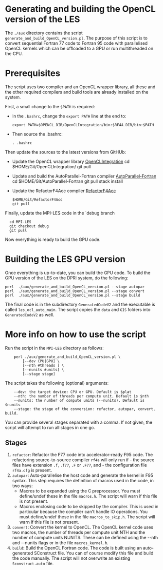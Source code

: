 # Generating and building the OpenCL version of the LES

The `./aux` directory contains the script `generate_and_build_OpenCL_version.pl`.
The purpose of this script is to convert sequential Fortran 77 code to Fortran 95 code with parallelised OpenCL kernels which can be offloaded to a GPU or run multithreaded on the CPU.

# Prerequisites

The script uses two compiler and an OpenCL wrapper library, all these and the other required compilers and build tools are already installed on the system.

First, a small change to the `$PATH` is required:

* In the `.bashrc`, change the `export PATH` line at the end to:

      export PATH=$OPENCL_DIR/OpenCLIntegration/bin:$RF4A_DIR/bin:$PATH

* Then source the .bashrc:

      . .bashrc

Then update the sources to the latest versions from GitHUb:

- Update the OpenCL wrapper library [OpenCLIntegration](https://github.com/wimvanderbauwhede/OpenCLIntegration)
      cd $HOME/Git/OpenCLIntegration/
      git pull
- Update and build the AutoParallel-Fortran compiler [AutoParallel-Fortran](https://github.com/wimvanderbauwhede/AutoParallel-Fortran)
      cd $HOME/Git/AutoParallel-Fortran
      git pull
      stack install
- Update the RefactorF4Acc compiler [RefactorF4Acc](https://github.com/wimvanderbauwhede/RefactorF4Acc)

      $HOME/Git/RefactorF4Acc
      git pull

Finally, update the MPI-LES code in the `debug branch

      cd MPI-LES
      git checkout debug
      git pull

Now everything is ready to build the GPU code.

# Building the LES GPU version

Once everything is up-to-date, you can build the GPU code. To build the GPU version of the LES on the DPRI system, do the following:

    perl  ./aux/generate_and_build_OpenCL_version.pl --stage autopar
    perl  ./aux/generate_and_build_OpenCL_version.pl --stage convert
    perl  ./aux/generate_and_build_OpenCL_version.pl --stage build

The final code is in the subdirectory `GeneratedCodeV2` and the executable is called `les_ocl_auto_main`. The script copies the `data` and `GIS` folders into `GeneratedCodeV2` as well.

# More info on how to use the script

Run the script in the `MPI-LES` directory as follows:

        perl ./aux/generate_and_build_OpenCL_version.pl \
            [--dev CPU|GPU] \
            [--nth #threads ] \
            [--nunits #units] \
            [--stage stage]    

The script takes the following (optional) arguments:

        --dev: the target device: CPU or GPU. Default is $plat
        --nth: the number of threads per compute unit. Default is $nth  
        --nunits: the number of compute units (--nunits). Default is $nunits
        --stage: the stage of the conversion: refactor, autopar, convert, build.

You can provide several stages separated with a comma. If not given, the script will attempt to run all stages in one go.

## Stages

1. `refactor`: Refactor the F77 code into accelerator-ready F95 code.  The refactoring source-to-source compiler `rf4a` will only run if
        - the source files have extension `.f`, `.f77`, `.F` or `.F77`, and
        - the configuration file `rf4a.cfg` is present.
2. `autopar`: Auto-parallelise the host code and generate the kernel in F95 syntax. This step requires the definition of macros used in the code, in two ways:
      - Macros to be expanded using the C preprocessor. You must define/undef these in the file `macros.h`. The script will warn if this file is not present.
      - Macros enclosing code to be skipped by the compiler. This is used  in particular because the compiler can't handle IO operations.
        You must define/undef these in the file `macros_to_skip.h`. The script will warn if this file is not present.
3. `convert`: Convert the kernel to OpenCL. The OpenCL kernel code uses two macros, the number of threads per compute unit NTH and the number of compute units NUNITS.  These can be defined using the --nth and --nunits flags or in the file `macros_kernel.h`.
4. `build`: Build the OpenCL Fortran code. The code is built using an auto-generated SConstruct file. You can of course modify this file and build the code manually. The script will not overwrite an existing `Sconstruct.auto` file.
